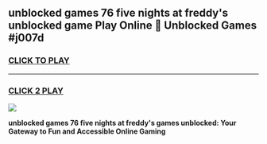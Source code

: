 
## unblocked games 76 five nights at freddy's unblocked game Play Online 👋 Unblocked Games #j007d
<h3>
<a href="https://premium.freeplayer.one?title=unblocked_games_76_five_nights_at_freddy's&ref=21F">CLICK TO PLAY</a></h3>
<hr>

<h3>
<a href="https://premium.freeplayer.one?title=unblocked_games_76_five_nights_at_freddy's&ref=21F">CLICK 2 PLAY</a>
  
</h3>

<a href="https://premium.freeplayer.one?title=unblocked_games_76_five_nights_at_freddy's&ref=21F/"><img src="https://clearcache.store/games.png"></a>


**unblocked games 76 five nights at freddy's games unblocked: Your Gateway to Fun and Accessible Online Gaming**
